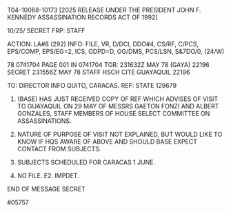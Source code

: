 T04-10068-10173 [2025 RELEASE UNDER THE PRESIDENT JOHN F. KENNEDY ASSASSINATION RECORDS ACT OF 1992]

10/25/ SECRET
FRP:
STAFF

ACTION: LA#8 (292) INFO: FILE, VR, D/DCI, DDO#4, CS/RF, C/PCS,
EPS/COMP, EPS/EG=2, ICS, ODPD=D, OG/DMS, PCS/LSN, S&7DO/0, (24/W)

78 0741704 PAGE 001 IN 0741704
TOR: 231632Z MAY 78 (GAYA) 22196
SECRET 231556Z MAY 78 STAFF HSCH
CITE GUAYAQUIL 22196

TO: DIRECTOR INFO QUITO, CARACAS.
REF: STATE 129679

1. (BASE) HAS JUST RECEIVED COPY OF REF WHICH ADVISES OF
VISIT TO GUAYAQUIL ON 29 MAY OF MESSRS GAETON FONZI AND ALBERT
GONZALES, STAFF MEMBERS OF HOUSE SELECT COMMITTEE ON
ASSASSINATIONS.

2. NATURE OF PURPOSE OF VISIT NOT EXPLAINED, BUT WOULD
LIKE TO KNOW IF HQS AWARE OF ABOVE AND SHOULD BASE EXPECT CONTACT
FROM SUBJECTS.

3. SUBJECTS SCHEDULED FOR CARACAS 1 JUNE.

4. NO FILE. E2. IMPDET.

END OF MESSAGE SECRET

#05757
